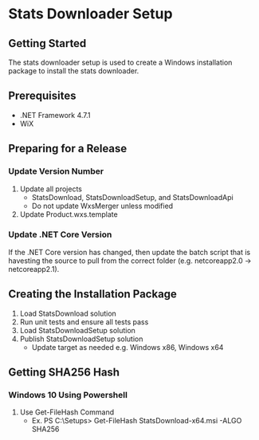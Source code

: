 # Stats Downloader Setup

## Getting Started

The stats downloader setup is used to create a Windows installation package to install the stats downloader.

## Prerequisites

* .NET Framework 4.7.1
* WiX

## Preparing for a Release

### Update Version Number

1. Update all projects
	* StatsDownload, StatsDownloadSetup, and StatsDownloadApi
	* Do not update WxsMerger unless modified
2. Update Product.wxs.template

### Update .NET Core Version

If the .NET Core version has changed, then update the batch script that is havesting the source to pull from the correct folder (e.g. netcoreapp2.0 -> netcoreapp2.1).

## Creating the Installation Package

1. Load StatsDownload solution
2. Run unit tests and ensure all tests pass
3. Load StatsDownloadSetup solution
4. Publish StatsDownloadSetup solution
	* Update target as needed e.g. Windows x86, Windows x64

## Getting SHA256 Hash

### Windows 10 Using Powershell

1. Use Get-FileHash Command
	* Ex. PS C:\Setups> Get-FileHash StatsDownload-x64.msi -ALGO SHA256